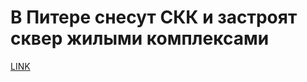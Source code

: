 # В Питере снесут СКК и застроят сквер жилыми комплексами



[LINK](https://varlamov.ru/3198792.html)
